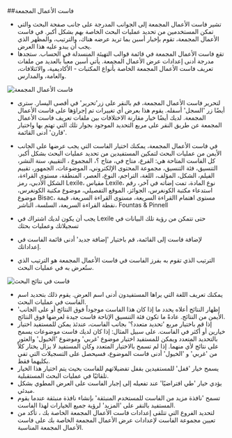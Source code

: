 ##فاست الأعمال المجمعة

- تشير فاست الأعمال المجمعة إلى الجوانب المدرجة على جانب صفحة البحث والتي تمكن المستخدمين من تحديد عمليات البحث الخاصة بهم بشكل أكبر. في فاست الأعمال المجمعة، تقوم بإخبار أسبن بما تريد عرضه هناك، والترتيب، والمظهر الذي يجب أن يبدو عليه هذا العرض. 
- تقع فاست الأعمال المجمعة في قائمة قوالب التهيئة المنسدلة  في الحساب. ستجدها مدرجة أدنى إعدادات عرض الأعمال المجمعة. يأتي أسبن معبأً بالعديد من ملفات تعريف فاست الأعمال المجمعة الخاصة بأنواع المكتبات - الأكاديمية، والائتلافات، والعامة، والمدارس.

![فاست الأعمال المجمعة](/manual/images/Grouped-Work-Facets.png)

- لتحرير فاست الأعمال المجمعة، قم بالنقر على زر'تحرير' في أقصى اليسار. سترى أيضًا زر 'السجل' أسفله. يقوم هذا بعرض أي تغييرات تم إجراؤها على فاست الأعمال المجمعة. لديك أيضًا خيار مقارنة الاختلافات بين ملفات تعريف فاست الأعمال المجمعة عن طريق النقر على مربع التحديد الموجود بجوار تلك التي تهتم بها واختيار 'قارن' أدنى القائمة.

- في فاست الأعمال المجمعة، يمكنك اختيار الفاست التي يجب عرضها على الجانب الأيمن من عمليات البحث لتمكين المستفيدين من تحديد عمليات البحث بشكل أكبر. كل الفاست المتاحة هي: الفرع، متاح في، متاح ؟، المجموع ، التقييم، سنة النشر، التنسيق، فئة التنسيق، مجموعة المحتوى الإلكتروني، الموضوعات، الجمهور، تقييم الفيلم، الشكل، المؤلف، اللغة، التراجم، النوع، العصر، المنطقة، مستوى القراءة، الشكل الأدبي، رمز Lexile، مقياس Lexile، نوع المادة، تمت إضاته في آخر، رقم استدعاء مكتبة الكونغرس، الجوائز، الموقع التفصيلي، موضوع مكتبة الكونغرس، موضوع Bisac، مستوى اهتمام االقراءة السريعة، مستوى القراءة السريعة، قيمة نقطة القراءة السريعة، السلسة، الناشر، Fountas & Pinnell
 - يجب أن يكون لديك اشتراك في Lexile حتى تتمكن من رؤية تلك البيانات في تسجيلاتك وعمليات بحثك 
- لإضافة فاست إلى القائمة، قم باختيار 'إضافة جديد' أدنى قائمة الفاست في إعداداتك.
- الترتيب الذي تقوم به بفرز الفاست في فاست الأعمال المجمعة هو الترتيب الذي ستُعرض به في عمليات البحث. 

![فاست في نتائج البحث](/manual/images/Facets-in-search.png)

- يمكنك تعريف اللغة التي يراها المستفيدون أدنى اسم العرض. يقوم ذلك بتحديد اسم الفاست في عمليات البحث.
- 'إظهار النتائج أعلاه يحدد ما إذا كان هذا الفاست موجوداً فوق النتائج أو على الجانب الأيمن من النتائج. عادةً ما تكون فئة التنسيق الإتاحة فاست جيدة لعرضها فوق النتائج. 
- إذا قم باختيار مربع 'تحديد متعدد؟' بجانب الفاست، عندئذ يمكن للمستفيد اختيار خيارين أو أكثر في الفاست. على سبيل المثال: إذا كان لديك فاست موضوعات يسمح بالتحديد المتعدد ويمكن للمستفيد اختيار موضوع 'غربي' وموضوع 'الخيول' والعثور على نتائج لأي منهما. إذا لم تسمح بالاختيار المتعدد وكان المستفيد لا يزال يختار كلاً من 'غربي' و 'الخيول' أدنى فاست الموضوع، فسيحصل على التسجيلات التي تفي بكليهما فقط. 
- يسمح خيار 'قفل' للمستفيدين بقفل تفضيلاتهم للفاست بحيث يتم اختيار هذا الخيار تلقائيًا في عمليات البحث المستقبلية. 
- يؤدي خيار 'طي افتراضيًا' عند تفعيله إلى إجبار الفاست على العرض المطوي بشكل مبدئي.
- تسمح 'نافذة مزيد من الفاست للمستخدم المنبثقة' بإنشاء نافذة منبثقة عندما يقوم المستفيد بالنقر على 'المزيد' لرؤية جميع الخيارات لهذا الفاست. 
- لتحديد الفروع التي تتلقى إعدادات فاست الأعمال المجمعة الخاصة بك ، تأكد من تعيين مجموعة الفاست لإعدادات عرض الأعمال المجمعة الخاصة بك على فاست الأعمال المجمعة المناسبة.
